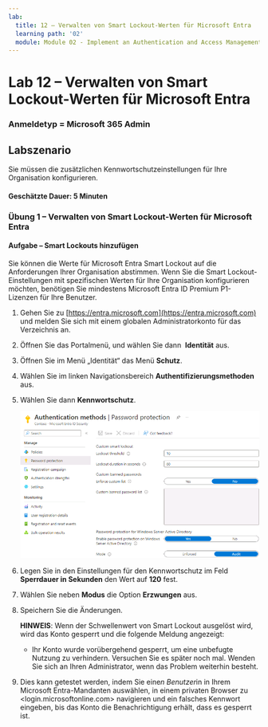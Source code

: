 ```yaml
---
lab:
  title: 12 – Verwalten von Smart Lockout-Werten für Microsoft Entra
  learning path: '02'
  module: Module 02 - Implement an Authentication and Access Management Solution
---
```


# Lab 12 – Verwalten von Smart Lockout-Werten für Microsoft Entra

### Anmeldetyp = Microsoft 365 Admin

## Labszenario

Sie müssen die zusätzlichen Kennwortschutzeinstellungen für Ihre Organisation konfigurieren.

#### Geschätzte Dauer: 5 Minuten

### Übung 1 – Verwalten von Smart Lockout-Werten für Microsoft Entra

#### Aufgabe – Smart Lockouts hinzufügen

Sie können die Werte für Microsoft Entra Smart Lockout auf die Anforderungen Ihrer Organisation abstimmen. Wenn Sie die Smart Lockout-Einstellungen mit spezifischen Werten für Ihre Organisation konfigurieren möchten, benötigen Sie mindestens Microsoft Entra ID Premium P1-Lizenzen für Ihre Benutzer.

1. Gehen Sie zu [https://entra.microsoft.com](https://entra.microsoft.com) und melden Sie sich mit einem globalen Administratorkonto für das Verzeichnis an.

2. Öffnen Sie das Portalmenü, und wählen Sie dann  **Identität** aus.

3. Öffnen Sie im Menü „Identität“ das Menü **Schutz**.

4. Wählen Sie im linken Navigationsbereich **Authentifizierungsmethoden** aus.

5. Wählen Sie dann **Kennwortschutz**.

    ![Screenshot der Seite „Authentifizierungsmethoden“ jeweils mit hervorgehobener Auswahl für das Navigieren zur Kennwortauthentifizierung](./media/lp2-mod3-browse-to-password-protection.png)

6. Legen Sie in den Einstellungen für den Kennwortschutz im Feld **Sperrdauer in Sekunden** den Wert auf **120** fest.

7. Wählen Sie neben **Modus** die Option **Erzwungen** aus.

8. Speichern Sie die Änderungen.

    **HINWEIS**: Wenn der Schwellenwert von Smart Lockout ausgelöst wird, wird das Konto gesperrt und die folgende Meldung angezeigt:
    - Ihr Konto wurde vorübergehend gesperrt, um eine unbefugte Nutzung zu verhindern. Versuchen Sie es später noch mal. Wenden Sie sich an Ihren Administrator, wenn das Problem weiterhin besteht.

9. Dies kann getestet werden, indem Sie eine*n Benutzer*in in Ihrem Microsoft Entra-Mandanten auswählen, in einem privaten Browser zu <login.microsoftonline.com> navigieren und ein falsches Kennwort eingeben, bis das Konto die Benachrichtigung erhält, dass es gesperrt ist.
